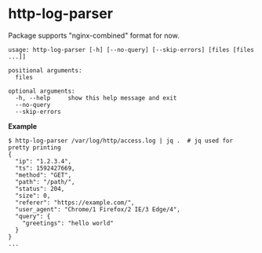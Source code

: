 http-log-parser
===

Package supports "nginx-combined" format for now.

```
usage: http-log-parser [-h] [--no-query] [--skip-errors] [files [files ...]]

positional arguments:
  files

optional arguments:
  -h, --help     show this help message and exit
  --no-query
  --skip-errors
```

**Example**

```
$ http-log-parser /var/log/http/access.log | jq .  # jq used for pretty printing 
{
  "ip": "1.2.3.4",
  "ts": 1592427669,
  "method": "GET",
  "path": "/path/",
  "status": 204,
  "size": 0,
  "referer": "https://example.com/",
  "user_agent": "Chrome/1 Firefox/2 IE/3 Edge/4",
  "query": {
    "greetings": "hello world"
  }
}
...
```
